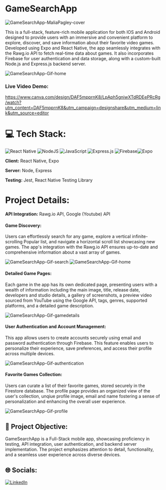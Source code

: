 
# GameSearchApp
![GameSearchApp-MaliaPagley-cover](https://github.com/MaliaPagley/GameSearchApp/assets/103156594/6e30f29e-0465-42c5-bb4d-85ccef693808)

This is a full-stack, feature-rich mobile application for both IOS and Android designed to provide users with an immersive and convenient platform to explore, discover, and save information about their favorite video games. Developed using Expo and React Native, the app seamlessly integrates with the Rawg.io API to fetch real-time data about games. It also incorporates Firebase for user authentication and data storage, along with a custom-built Node.js and Express.js backend server.

![GameSearchApp-Gif-home](https://github.com/MaliaPagley/GameSearchApp/assets/103156594/0123424e-6de7-4257-9db8-9a36a95c55b7)

### Live Video Demo:
https://www.canva.com/design/DAF5mpprnK8/LpAph5gniwXTdRDEePRcRg/watch?utm_content=DAF5mpprnK8&utm_campaign=designshare&utm_medium=link&utm_source=editor

# 💻 Tech Stack:
![React Native](https://img.shields.io/badge/react_native-%2320232a.svg?style=for-the-badge&logo=react&logoColor=%2361DAFB) ![NodeJS](https://img.shields.io/badge/node.js-6DA55F?style=for-the-badge&logo=node.js&logoColor=white) ![JavaScript](https://img.shields.io/badge/javascript-%23323330.svg?style=for-the-badge&logo=javascript&logoColor=%23F7DF1E) ![Express.js](https://img.shields.io/badge/express.js-%23404d59.svg?style=for-the-badge&logo=express&logoColor=%2361DAFB) ![Firebase](https://img.shields.io/badge/Firebase-039BE5?style=for-the-badge&logo=Firebase&logoColor=white)![Expo](https://img.shields.io/badge/expo-1C1E24?style=for-the-badge&logo=expo&logoColor=#D04A37)

**Client:** React Native, Expo

**Server:** Node, Express

**Testing:** Jest, React Native Testing Library

# Project Details:
**API Integration:** Rawg.io API, Google (Youtube) API

 #### Game Discovery: 
 Users can effortlessly search for any game, explore a vertical infinite-scrolling Popular list, and navigate a horizontal scroll list showcasing new games. The app's integration with the Rawg.io API ensures up-to-date and comprehensive information about a vast array of games.
 
![GameSearchApp-Gif-search](https://github.com/MaliaPagley/GameSearchApp/assets/103156594/be1091a3-a925-41a1-9670-562d9394fab1)
![GameSearchApp-Gif-home](https://github.com/MaliaPagley/GameSearchApp/assets/103156594/0123424e-6de7-4257-9db8-9a36a95c55b7)
 
#### Detailed Game Pages:
Each game in the app has its own dedicated page, presenting users with a wealth of information including the main image, title, release date, developers and studio details, a gallery of screenshots, a preview video sourced from YouTube using the Google API, tags, genres, supported platforms, and a detailed game description.

![GameSearchApp-Gif-gamedetails](https://github.com/MaliaPagley/GameSearchApp/assets/103156594/4d4a11c7-c2b2-438e-882c-8ea55bdeb3de)

#### User Authentication and Account Management:
This app allows users to create accounts securely using email and password authentication through Firebase. This feature enables users to personalize their experience, save preferences, and access their profile across multiple devices.

![GameSearchApp-Gif-authentication](https://github.com/MaliaPagley/GameSearchApp/assets/103156594/a4d3b0ec-7ce1-41ab-b5a0-ec34d92f480f)

#### Favorite Games Collection:
Users can curate a list of their favorite games, stored securely in the Firestore database. The profile page provides an organized view of the user's collection, unqiue profile image, email and name fostering a sense of personalization and enhancing the overall user experience.

![GameSearchApp-Gif-profile](https://github.com/MaliaPagley/GameSearchApp/assets/103156594/dcf74410-0728-4c26-8319-d79b37f22d52)

## 🌟 Project Objective:
GameSearchApp is a Full-Stack mobile app, showcasing proficiency in testing, API integration, user authentication, and backend server implementation. The project emphasizes attention to detail, functionality, and a seamless user experience across diverse devices.

## 🌐 Socials:
[![LinkedIn](https://img.shields.io/badge/LinkedIn-%230077B5.svg?logo=linkedin&logoColor=white)](https://linkedin.com/in/maliapagley) 

